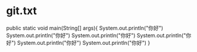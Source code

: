 # git.txt
public static void main(String[] args){
  System.out.println("你好")
  System.out.println("你好")
  System.out.println("你好")
  System.out.println("你好")
  System.out.println("你好")
  System.out.println("你好")
}
